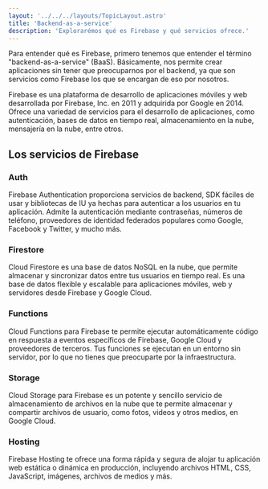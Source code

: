 ```yaml
---
layout: '../../../layouts/TopicLayout.astro'
title: 'Backend-as-a-service'
description: 'Explorarémos qué es Firebase y qué servicios ofrece.'
---
```


Para entender qué es Firebase, primero tenemos que entender el término "backend-as-a-service" (BaaS). Básicamente, nos permite crear aplicaciones sin tener que preocuparnos por el backend, ya que son servicios como Firebase los que se encargan de eso por nosotros.

Firebase es una plataforma de desarrollo de aplicaciones móviles y web desarrollada por Firebase, Inc. en 2011 y adquirida por Google en 2014. Ofrece una variedad de servicios para el desarrollo de aplicaciones, como autenticación, bases de datos en tiempo real, almacenamiento en la nube, mensajería en la nube, entre otros.

## Los servicios de Firebase

### Auth

Firebase Authentication proporciona servicios de backend, SDK fáciles de usar y bibliotecas de IU ya hechas para autenticar a los usuarios en tu aplicación. Admite la autenticación mediante contraseñas, números de teléfono, proveedores de identidad federados populares como Google, Facebook y Twitter, y mucho más.

### Firestore

Cloud Firestore es una base de datos NoSQL en la nube, que permite almacenar y sincronizar datos entre tus usuarios en tiempo real. Es una base de datos flexible y escalable para aplicaciones móviles, web y servidores desde Firebase y Google Cloud.

### Functions

Cloud Functions para Firebase te permite ejecutar automáticamente código en respuesta a eventos específicos de Firebase, Google Cloud y proveedores de terceros. Tus funciones se ejecutan en un entorno sin servidor, por lo que no tienes que preocuparte por la infraestructura.

### Storage

Cloud Storage para Firebase es un potente y sencillo servicio de almacenamiento de archivos en la nube que te permite almacenar y compartir archivos de usuario, como fotos, videos y otros medios, en Google Cloud.

### Hosting

Firebase Hosting te ofrece una forma rápida y segura de alojar tu aplicación web estática o dinámica en producción, incluyendo archivos HTML, CSS, JavaScript, imágenes, archivos de medios y más.